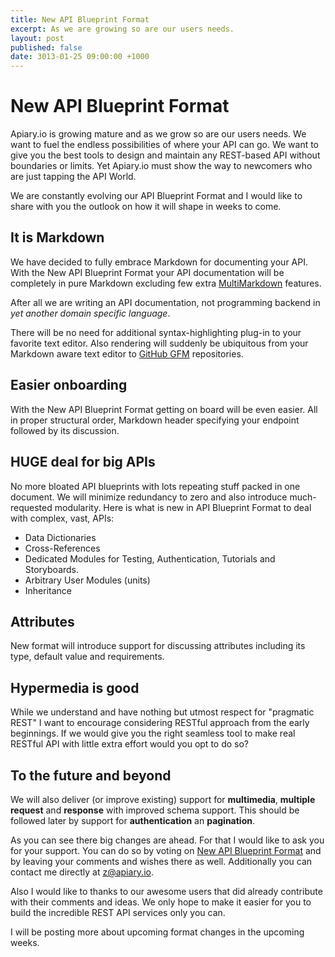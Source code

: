 ```yaml
---
title: New API Blueprint Format
excerpt: As we are growing so are our users needs.
layout: post
published: false
date: 3013-01-25 09:00:00 +1000
---
```


# New API Blueprint Format
Apiary.io is growing mature and as we grow so are our users needs. We want to fuel the endless possibilities of where your API can go. We want to give you the best tools to design and maintain any REST-based API without boundaries or limits. Yet Apiary.io must show the way to newcomers who are just tapping the API World. 

We are constantly evolving our API Blueprint Format and I would like to share with you the outlook on how it will shape in weeks to come.

## It is Markdown
We have decided to fully embrace Markdown for documenting your API. With the New API Blueprint Format your API documentation will be completely in pure Markdown excluding few extra [MultiMarkdown](http://fletcherpenney.net/multimarkdown/) features. 

After all we are writing an API documentation, not programming backend in _yet another domain specific language_.

There will be no need for additional syntax-highlighting plug-in to your favorite text editor. Also rendering will suddenly be ubiquitous from your Markdown aware text editor to [GitHub GFM](http://github.github.com/github-flavored-markdown/) repositories. 

## Easier onboarding
With the New API Blueprint Format getting on board will be even easier. All in proper structural order, Markdown header specifying your endpoint followed by its discussion. 

## HUGE deal for big APIs
No more bloated API blueprints with lots repeating stuff packed in one document. We will minimize redundancy to zero and also introduce much-requested modularity. Here is what is new in API Blueprint Format to deal with complex, vast, APIs:

* Data Dictionaries
* Cross-References
* Dedicated Modules for Testing, Authentication, Tutorials and Storyboards. 
* Arbitrary User Modules (units)
* Inheritance

## Attributes 
New format will introduce support for discussing attributes including its type, default value and requirements.

## Hypermedia is good 
While we understand and have nothing but utmost respect for "pragmatic REST" I want to encourage considering RESTful approach from the early beginnings. If we would give you the right seamless tool to make real RESTful API with little extra effort would you opt to do so? 

## To the future and beyond
We will also deliver (or improve existing) support for **multimedia**, **multiple** **request** and **response** with improved schema support. This should be followed later by support for **authentication** an **pagination**. 

As you can see there big changes are ahead. For that I would like to ask you for your support. You can do so by voting on [New API Blueprint Format](http://support.apiary.io/forums/120125-general/suggestions/2970802-new-api-blueprint-format) and by leaving your comments and wishes there as well. Additionally you can contact me directly at z@apiary.io.

Also I would like to thanks to our awesome users that did already contribute with their comments and ideas. We only hope to make it easier for you to build the incredible REST API services only you can. 

I will be posting more about upcoming format changes in the upcoming weeks.




